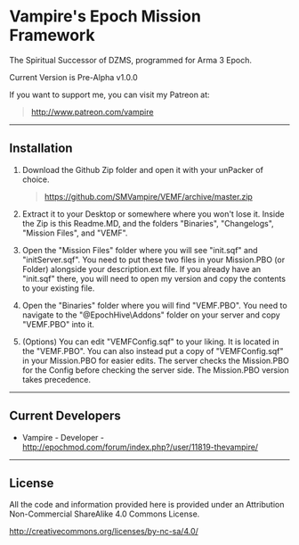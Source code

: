 **Vampire's Epoch Mission Framework**
================
The Spiritual Successor of DZMS, programmed for Arma 3 Epoch.

Current Version is Pre-Alpha v1.0.0

If you want to support me, you can visit my Patreon at:
 > http://www.patreon.com/vampire
 
--------------------------
Installation
--------------------------
1.	Download the Github Zip folder and open it with your unPacker of choice.

	> https://github.com/SMVampire/VEMF/archive/master.zip
	
2.	Extract it to your Desktop or somewhere where you won't lose it.
	Inside the Zip is this Readme.MD, and the folders "Binaries", "Changelogs", "Mission Files", and "VEMF".
	
3.	Open the "Mission Files" folder where you will see "init.sqf" and "initServer.sqf".
	You need to put these two files in your Mission.PBO (or Folder) alongside your description.ext file.
	If you already have an "init.sqf" there, you will need to open my version and copy the contents to your existing file.
	
4.	Open the "Binaries" folder where you will find "VEMF.PBO".
	You need to navigate to the "@EpochHive\Addons" folder on your server and copy "VEMF.PBO" into it.
	
5.	(Options) You can edit "VEMFConfig.sqf" to your liking. It is located in the "VEMF.PBO".
	You can also instead put a copy of "VEMFConfig.sqf" in your Mission.PBO for easier edits.
	The server checks the Mission.PBO for the Config before checking the server side.
	The Mission.PBO version takes precedence.

--------------------------
Current Developers
--------------------------
* Vampire - Developer - http://epochmod.com/forum/index.php?/user/11819-thevampire/

--------------------------
License
--------------------------
All the code and information provided here is provided under an Attribution Non-Commercial ShareAlike 4.0 Commons License.

http://creativecommons.org/licenses/by-nc-sa/4.0/